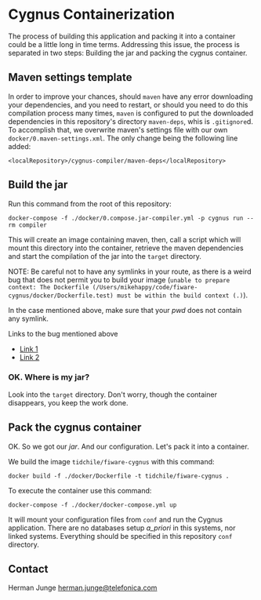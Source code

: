 # Cygnus Containerization

The process of building this application and packing it into a container could be a little long in time terms. Addressing this issue, the process is separated in two steps: Building the jar and packing the cygnus container.

## Maven settings template

In order to improve your chances, should `maven` have any error downloading your dependencies, and you need to restart, or should you need to do this compilation process many times, `maven` is configured to put the downloaded dependencies in this repository's directory `maven-deps`, whis is `.gitignore`d. To accomplish that, we overwrite maven's settings file with our own `docker/0.maven-settings.xml`. The only change being the following line added:

    <localRepository>/cygnus-compiler/maven-deps</localRepository>

## Build the jar

Run this command from the root of this repository:

    docker-compose -f ./docker/0.compose.jar-compiler.yml -p cygnus run --rm compiler

This will create an image containing maven, then, call a script which will mount this directory into the container, retrieve the maven dependencies and start the compilation of the jar into the `target` directory.

NOTE: Be careful not to have any symlinks in your route, as there is a weird bug that does not permit you to build your image (`unable to prepare context: The Dockerfile (/Users/mikehappy/code/fiware-cygnus/docker/Dockerfile.test) must be within the build context (.)`).

In the case mentioned above, make sure that your _pwd_ does not contain any symlink.

Links to the bug mentioned above

* [Link 1](https://github.com/docker/docker/issues/14339)
* [Link 2](https://github.com/docker/docker/issues/15642)

### OK. Where is my jar?

Look into the `target` directory. Don't worry, though the container disappears, you keep the work done.

## Pack the cygnus container

OK. So we got our _jar_. And our configuration. Let's pack it into a container.

We build the image `tidchile/fiware-cygnus` with this command:

    docker build -f ./docker/Dockerfile -t tidchile/fiware-cygnus .

To execute the container use this command:

    docker-compose -f ./docker/docker-compose.yml up

It will mount your configuration files from `conf` and run the Cygnus application. There are no databases setup _a_priori_ in this systems, nor linked systems. Everything should be specified in this repository `conf` directory.

## Contact

Herman Junge
herman.junge@telefonica.com
